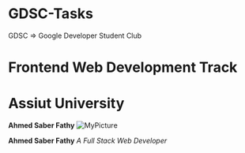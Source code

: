 # GDSC-Tasks
GDSC => Google Developer Student Club
# Frontend Web Development Track
# Assiut University
**Ahmed Saber Fathy**
![MyPicture](https://avatars.githubusercontent.com/u/64714761?s=96&v=4)

**Ahmed Saber Fathy**
*A Full Stack Web Developer*
